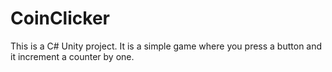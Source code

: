 # CoinClicker
This is a C# Unity project.
It is a simple game where you press a button and it increment a counter by one.
